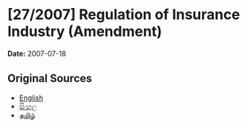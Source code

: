 # [27/2007] Regulation of Insurance Industry (Amendment)

**Date:** 2007-07-18

## Original Sources

- [English](https://documents.gov.lk/view/acts/2007/7/27-2007_E.pdf)
- [සිංහල](https://documents.gov.lk/view/acts/2007/7/27-2007_S.pdf)
- [தமிழ்](https://documents.gov.lk/view/acts/2007/7/27-2007_T.pdf)
